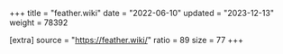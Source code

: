+++
title = "feather.wiki"
date = "2022-06-10"
updated = "2023-12-13"
weight = 78392

[extra]
source = "https://feather.wiki/"
ratio = 89
size = 77
+++
